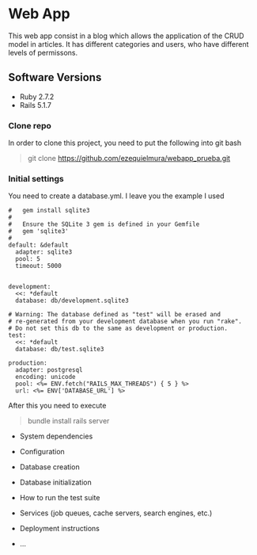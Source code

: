 # Web App

This web app consist in a blog which allows the application of the CRUD model in articles. It has different categories and users, who have different levels of permissons.

## Software Versions
* Ruby 2.7.2
* Rails 5.1.7

### Clone repo

In order to clone this project, you need to put the following into git bash

> git clone https://github.com/ezequielmura/webapp_prueba.git

### Initial settings

You need to create a database.yml. I leave you the example I used
```# SQLite version 3.x
#   gem install sqlite3
#
#   Ensure the SQLite 3 gem is defined in your Gemfile
#   gem 'sqlite3'
#
default: &default
  adapter: sqlite3
  pool: 5
  timeout: 5000
  

development:
  <<: *default
  database: db/development.sqlite3

# Warning: The database defined as "test" will be erased and
# re-generated from your development database when you run "rake".
# Do not set this db to the same as development or production.
test:
  <<: *default
  database: db/test.sqlite3

production:
  adapter: postgresql
  encoding: unicode
  pool: <%= ENV.fetch("RAILS_MAX_THREADS") { 5 } %>
  url: <%= ENV['DATABASE_URL'] %>
```
After this you need to execute
>bundle install
>rails server

* System dependencies

* Configuration

* Database creation

* Database initialization

* How to run the test suite

* Services (job queues, cache servers, search engines, etc.)

* Deployment instructions

* ...
